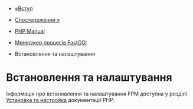 - [«Вступ](intro.fpm.md)
- [Спостереження »](fpm.observability.md)

- [PHP Manual](index.md)
- [Менеджер процесів FastCGI](book.fpm.md)
-   Встановлення та налаштування

# Встановлення та налаштування

Інформація про встановлення та налаштування FPM доступна у розділі [Установка та
настройка](install.fpm.md) документації PHP.
